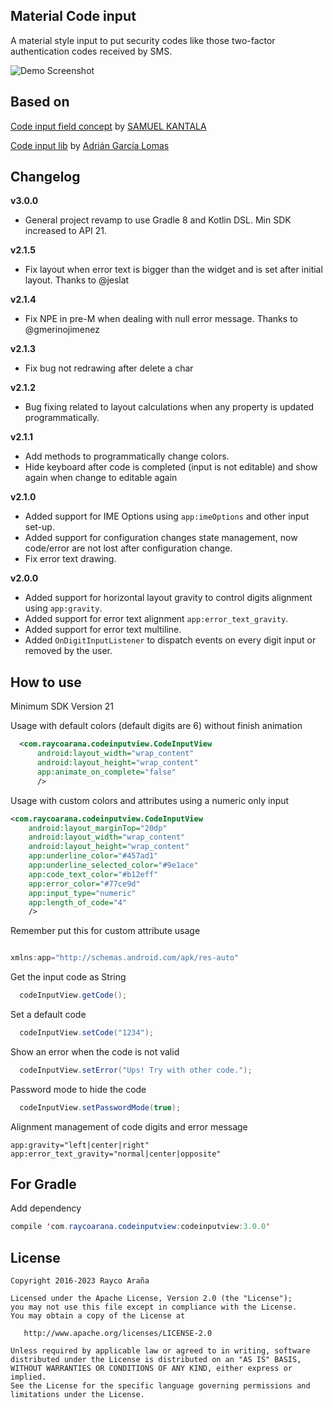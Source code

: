 Material Code input
-----------------

A material style input to put security codes like those two-factor authentication codes received by SMS.

![Demo Screenshot](./art/CodeInputView.gif)


Based on
----------

[Code input field concept](http://www.materialup.com/posts/code-input-field-concept) by [SAMUEL KANTALA](http://www.materialup.com/ontidop)

[Code input lib](https://github.com/glomadrian/material-code-input) by [Adrián García Lomas](https://github.com/glomadrian)


Changelog
----------

**v3.0.0**
* General project revamp to use Gradle 8 and Kotlin DSL. Min SDK increased to API 21.

**v2.1.5**
 * Fix layout when error text is bigger than the widget and is set after initial layout. Thanks to @jeslat

**v2.1.4**
 * Fix NPE in pre-M when dealing with null error message. Thanks to @gmerinojimenez

**v2.1.3**
 * Fix bug not redrawing after delete a char

**v2.1.2**
 * Bug fixing related to layout calculations when any property is updated programmatically.

**v2.1.1**
 * Add methods to programmatically change colors.
 * Hide keyboard after code is completed (input is not editable) and show again when change to editable again

**v2.1.0**
 * Added support for IME Options using `app:imeOptions` and other input set-up.
 * Added support for configuration changes state management, now code/error are not lost after configuration change.
 * Fix error text drawing.

**v2.0.0**
 * Added support for horizontal layout gravity to control digits alignment using `app:gravity`.
 * Added support for error text alignment `app:error_text_gravity`.
 * Added support for error text multiline.
 * Added `OnDigitInputListener` to dispatch events on every digit input or removed by the user.

How to use
----------

Minimum SDK Version 21

Usage with default colors (default digits are 6) without finish animation

```xml
  <com.raycoarana.codeinputview.CodeInputView
      android:layout_width="wrap_content"
      android:layout_height="wrap_content"
      app:animate_on_complete="false"
      />
```

Usage with custom colors and attributes using a numeric only input

```xml
<com.raycoarana.codeinputview.CodeInputView
    android:layout_marginTop="20dp"
    android:layout_width="wrap_content"
    android:layout_height="wrap_content"
    app:underline_color="#457ad1"
    app:underline_selected_color="#9e1ace"
    app:code_text_color="#b12eff"
    app:error_color="#77ce9d"
    app:input_type="numeric"
    app:length_of_code="4"
    />
```

Remember put this for custom attribute usage

```java

xmlns:app="http://schemas.android.com/apk/res-auto"

```

Get the input code as String

```java
  codeInputView.getCode();
```

Set a default code

```java
  codeInputView.setCode("1234");
```

Show an error when the code is not valid

```java
  codeInputView.setError("Ups! Try with other code.");
```

Password mode to hide the code
```java
  codeInputView.setPasswordMode(true);
```

Alignment management of code digits and error message

```
app:gravity="left|center|right"
app:error_text_gravity="normal|center|opposite"
```

For Gradle
---------------------

Add dependency
```java
compile 'com.raycoarana.codeinputview:codeinputview:3.0.0'
```

License
-------

    Copyright 2016-2023 Rayco Araña

    Licensed under the Apache License, Version 2.0 (the "License");
    you may not use this file except in compliance with the License.
    You may obtain a copy of the License at

       http://www.apache.org/licenses/LICENSE-2.0

    Unless required by applicable law or agreed to in writing, software
    distributed under the License is distributed on an "AS IS" BASIS,
    WITHOUT WARRANTIES OR CONDITIONS OF ANY KIND, either express or implied.
    See the License for the specific language governing permissions and
    limitations under the License.

